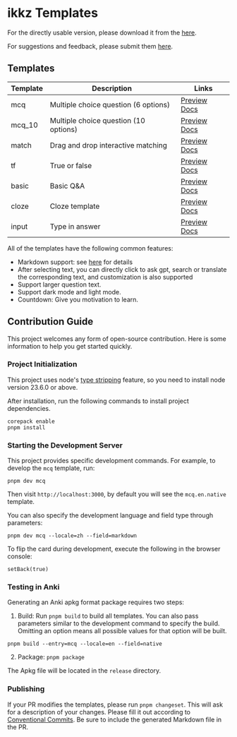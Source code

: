 # ikkz Templates

For the directly usable version, please download it from the [here](https://template.ikkz.fun).

For suggestions and feedback, please submit them [here](https://github.com/ikkz/anki-template/issues).

## Templates

| Template | Description                           | Links                                                                                                         |
| -------- | ------------------------------------- | ------------------------------------------------------------------------------------------------------------- |
| mcq      | Multiple choice question (6 options)  | [Preview](https://template.ikkz.fun/?template=mcq.en.native) [Docs](https://template.ikkz.fun/docs/mcq)       |
| mcq_10   | Multiple choice question (10 options) | [Preview](https://template.ikkz.fun/?template=mcq_10.en.native) [Docs](https://template.ikkz.fun/docs/mcq_10) |
| match    | Drag and drop interactive matching    | [Preview](https://template.ikkz.fun/?template=match.en.native) [Docs](https://template.ikkz.fun/docs/match)   |
| tf       | True or false                         | [Preview](https://template.ikkz.fun/?template=tf.en.native) [Docs](https://template.ikkz.fun/docs/tf)         |
| basic    | Basic Q&A                             | [Preview](https://template.ikkz.fun/?template=basic.en.native) [Docs](https://template.ikkz.fun/docs/basic)   |
| cloze    | Cloze template                        | [Preview](https://template.ikkz.fun/?template=cloze.en.native) [Docs](https://template.ikkz.fun/docs/cloze)   |
| input    | Type in answer                        | [Preview](https://template.ikkz.fun/?template=input.en.native) [Docs](https://template.ikkz.fun/docs/input)   |

All of the templates have the following common features:

- Markdown support: see [here](https://template.ikkz.fun/docs/markdown) for details
- After selecting text, you can directly click to ask gpt, search or translate the corresponding text, and customization is also supported
- Support larger question text.
- Support dark mode and light mode.
- Countdown: Give you motivation to learn.

## Contribution Guide

This project welcomes any form of open-source contribution. Here is some information to help you get started quickly.

### Project Initialization

This project uses node's [type stripping](https://nodejs.org/en/learn/typescript/run-natively) feature, so you need to install node version 23.6.0 or above.

After installation, run the following commands to install project dependencies.

```
corepack enable
pnpm install
```

### Starting the Development Server

This project provides specific development commands. For example, to develop the `mcq` template, run:

```
pnpm dev mcq
```

Then visit `http://localhost:3000`, by default you will see the `mcq.en.native` template.

You can also specify the development language and field type through parameters:

```
pnpm dev mcq --locale=zh --field=markdown
```

To flip the card during development, execute the following in the browser console:

```
setBack(true)
```

### Testing in Anki

Generating an Anki apkg format package requires two steps:
1. Build: Run `pnpm build` to build all templates. You can also pass parameters similar to the development command to specify the build. Omitting an option means all possible values for that option will be built.

```
pnpm build --entry=mcq --locale=en --field=native
```

2. Package: `pnpm package`

The Apkg file will be located in the `release` directory.

### Publishing

If your PR modifies the templates, please run `pnpm changeset`. This will ask for a description of your changes. Please fill it out according to [Conventional Commits](https://www.conventionalcommits.org/en/v1.0.0/). Be sure to include the generated Markdown file in the PR.
